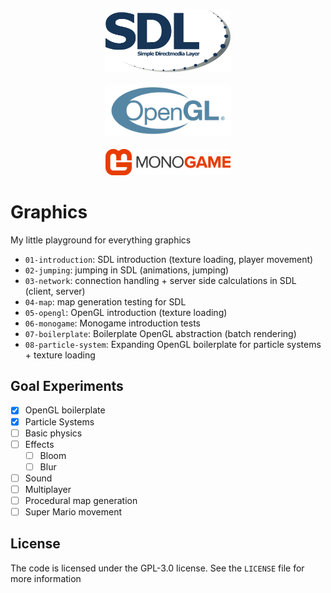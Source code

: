 <p align="center">
    <img src=".imgs/sdl.png" width="200"/>
    <br>
    <br>
    <img src=".imgs/opengl.png" width="200"/>
    <br>
    <br>
    <img src=".imgs/monogame.png" width="200"/>
    <br>
</p>

# Graphics

My little playground for everything graphics

 - `01-introduction`: SDL introduction (texture loading, player movement) 
 - `02-jumping`: jumping in SDL (animations, jumping)
 - `03-network`: connection handling + server side calculations in SDL (client, server)
 - `04-map`: map generation testing for SDL 
 - `05-opengl`: OpenGL introduction (texture loading) 
 - `06-monogame`: Monogame introduction tests
 - `07-boilerplate`: Boilerplate OpenGL abstraction (batch rendering)
 - `08-particle-system`: Expanding OpenGL boilerplate for particle systems + texture loading

## Goal Experiments

 - [x] OpenGL boilerplate
 - [x] Particle Systems
 - [ ] Basic physics 
 - [ ] Effects
     - [ ] Bloom
     - [ ] Blur 
 - [ ] Sound
 - [ ] Multiplayer
 - [ ] Procedural map generation
 - [ ] Super Mario movement

## License

The code is licensed under the GPL-3.0 license. See the `LICENSE` file for more information
